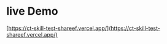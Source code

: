 # live Demo

[https://ct-skill-test-shareef.vercel.app/](https://ct-skill-test-shareef.vercel.app/)
